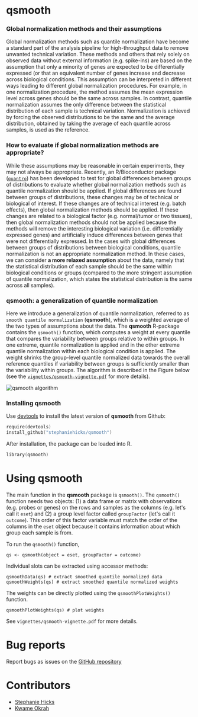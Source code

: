 # qsmooth

### Global normalization methods and their assumptions

Global normalization methods such as quantile normalization have become a standard part of the
analysis pipeline for high-throughput data to remove unwanted technical variation. These 
methods and others that rely solely on observed data without external information (e.g. spike-ins)
are based on the assumption that only a minority of genes are expected to be differentially
expressed (or that an equivalent number of genes increase and decrease across biological conditions. 
This assumption can be interpreted in different ways leading to different global normalization 
procedures. For example, in one normalization procedure, the method assumes
the mean expression level across genes should be the same across samples. 
In contrast, quantile normalization assumes the only difference between the statistical distribution
of each sample is technical variation. Normalization is achieved by forcing the observed distributions
to be the same and the average distribution, obtained by taking the average of each quantile 
across samples, is used as the reference. 

### How to evaluate if global normalization methods are appropriate? 

While these assumptions may be reasonable in certain experiments, they may not always be 
appropriate. Recently, an R/Bioconductor package ([`quantro`](http://www.bioconductor.org/packages/release/bioc/html/quantro.html))
has been developed to test for global differences between groups of distributions to evaluate whether 
global normalization methods such as quantile normalization should be applied. If global differences
are found between groups of distributions, these changes may be of technical or biological of interest.
If these changes are of technical interest (e.g. batch effects), then global normalization methods should be applied. 
If these changes are related to a biological factor (e.g. normal/tumor or two tissues), then 
global normalization methods should not be applied because the methods will remove the interesting biological variation 
(i.e. differentially expressed genes) and artificially induce differences between genes that were not 
differentially expressed. In the cases with global differences between groups of distributions 
between biological conditions, quantile normalization is not an appropriate normalization method. In 
these cases, we can consider **a more relaxed assumption** about the data, namely that the statistical distribution
of each sample should be the same within biological conditions or groups (compared to the more 
stringent assumption of quantile normalization, which states the statistical distribution is the same across all samples).

### qsmooth: a generalization of quantile normalization

Here we introduce a generalization of quantile normalization, referred to as `smooth quantile normalization`
(**qsmooth**), which is a weighted average of the two types of assumptions about the data. 
The **qsmooth** R-package contains the `qsmooth()` function, which computes a weight at every quantile
that compares the variability between groups relative to within groups. In one extreme, quantile normalization 
is applied and in the other extreme quantile normalization within each biological condition is applied.
The weight shrinks the group-level quantile normalized data towards the overall reference quantiles 
if variability between groups is sufficiently smaller than the variability within groups. The algorithm is described in the
Figure below (see the [`vignettes/qsmooth-vignette.pdf`](https://github.com/stephaniehicks/qsmooth/blob/master/vignettes/qsmooth-vignette.pdf) for more details). 

![qsmooth algorithm](https://github.com/stephaniehicks/qsmooth/raw/master/vignettes/qsmooth_algo.jpg)

### Installing qsmooth

Use [devtools](https://github.com/hadley/devtools) to install the latest version of **qsmooth** from Github:
```s
require(devtools)
install_github("stephaniehicks/qsmooth")
```

After installation, the package can be loaded into R.
```s
library(qsmooth)
```

# Using qsmooth

The main function in the **qsmooth** package is `qsmooth()`.  The `qsmooth()` function needs two objects: 
(1) a data frame or matrix with observations (e.g. probes or genes) on the rows and samples as the columns 
(e.g. let's call it `eset`) and (2) a group level factor called `groupFactor` (let's call it `outcome`). 
This order of this factor variable must match the order of the columns in the `eset` object because it contains
 information about which group each sample is from.

To run the `qsmooth()` function, 
```
qs <- qsmooth(object = eset, groupFactor = outcome)
```
Individual slots can be extracted using accessor methods:
```
qsmoothData(qs) # extract smoothed quantile normalized data
qsmoothWeights(qs) # extract smoothed quantile normalized weights
```

The weights can be directly plotted using the `qsmoothPlotWeights()` function. 
```
qsmoothPlotWeights(qs) # plot weights 
```

See `vignettes/qsmooth-vignette.pdf` for more details. 

# Bug reports
Report bugs as issues on the [GitHub repository](https://github.com/stephaniehicks/qsmooth)


# Contributors

* [Stephanie Hicks](https://github.com/stephaniehicks)
* [Kwame Okrah](https://github.com/kokrah)
